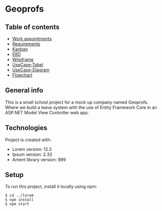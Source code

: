 # Geoprofs

## Table of contents
* [Work appointments](https://docs.google.com/document/d/1MbaaNfLY_A3iA2qHCZ_FRFyOehceJjpxTrFsqTWMa2M/edit)
* [Requirements](https://docs.google.com/document/d/1xv_qz6JXwewakLFjI_R5YGyl8XhmklWPHwncH0N12-8/edit#heading=h.c4hzrqkf3y8b)
* [Kanban](https://github.com/users/svanka024/projects/1)
* [ERD](#erd)
* [Wireframe](#wireframe)
* [UseCase-Tabel](https://docs.google.com/document/d/17mm-TG1m98SMSkAAwu6NhHHZBe1f_Sh7VqmdM8vNjzU/edit)
* [UseCase-Diagram](https://lucid.app/lucidchart/dfaa9680-2ba7-45cb-b009-e59668d616ce/edit?invitationId=inv_4bf30569-2860-4bf3-93c7-6443247db0ad&page=0_0#)
* [Flowchart](#flowchart)

## General info
This is a small school project for a mock up company named Geoprofs. Where we build a leave system with the use of Entity Framework Core in an ASP.NET Model View Controller web app. 
 
## Technologies
Project is created with:
* Lorem version: 12.3
* Ipsum version: 2.33
* Ament library version: 999
	
## Setup
To run this project, install it locally using npm:

```
$ cd ../lorem
$ npm install
$ npm start
```
